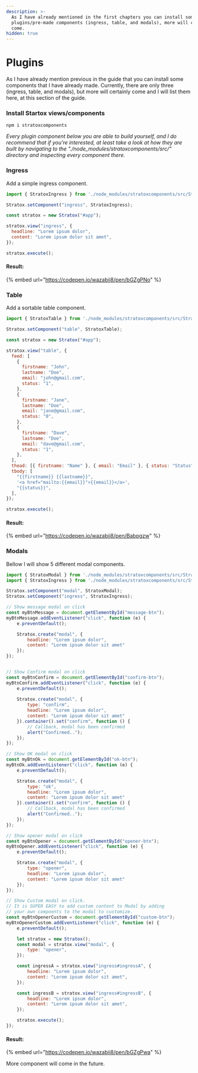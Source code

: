 ```yaml
---
description: >-
  As I have already mentioned in the first chapters you can install some
  plugins/pre-made components (ingress, table, and modals), more will certainly
  come.
hidden: true
---
```


# Plugins

As I have already mention previous in the guide that you can install some components that I have already made. Currently, there are only three (ingress, table, and modals), but more will certainly come and I will list them here, at this section of the guide.&#x20;

### Install Startox views/components

```
npm i stratoxcomponents
```

_Every plugin component below you are able to build yourself, and I do recommend that if you're interested, at least take a look at how they are built by navigating to the "./node\_modules/stratoxcomponents/src/" directory and inspecting every component there._

### Ingress

Add a simple ingress component.

```javascript
import { StratoxIngress } from './node_modules/stratoxcomponents/src/StratoxIngress.js';

Stratox.setComponent("ingress", StratoxIngress);

const stratox = new Stratox("#app");

stratox.view("ingress", {
  headline: "Lorem ipsum dolor",
  content: "Lorem ipsum dolor sit amet",
});

stratox.execute();
```

#### Result:

{% embed url="https://codepen.io/wazabii8/pen/bGZgPNo" %}

### Table

Add a sortable table component.

```javascript
import { StratoxTable } from './node_modules/stratoxcomponents/src/StratoxTable.js';

Stratox.setComponent("table", StratoxTable);

const stratox = new Stratox("#app");

stratox.view("table", {
  feed: [
    {
      firstname: "John",
      lastname: "Doe",
      email: "john@gmail.com",
      status: "1",
    },
    {
      firstname: "Jane",
      lastname: "Doe",
      email: "jane@gmail.com",
      status: "0",
    },
    {
      firstname: "Dave",
      lastname: "Doe",
      email: "dave@gmail.com",
      status: "1",
    },
  ],
  thead: [{ firstname: "Name" }, { email: "Email" }, { status: "Status" }],
  tbody: [
    "{{firstname}} {{lastname}}",
    '<a href="mailto:{{email}}">{{email}}</a>',
    "{{status}}",
  ],
});

stratox.execute();
```

#### Result:

{% embed url="https://codepen.io/wazabii8/pen/Babpgzw" %}

### Modals

Bellow I will show 5 different modal components.

```javascript
import { StratoxModal } from './node_modules/stratoxcomponents/src/StratoxModal.js';
import { StratoxIngress } from './node_modules/stratoxcomponents/src/StratoxIngress.js';

Stratox.setComponent("modal", StratoxModal);
Stratox.setComponent("ingress", StratoxIngress);

// Show message modal on click
const myBtnMessage = document.getElementById("message-btn");
myBtnMessage.addEventListener("click", function (e) {
    e.preventDefault();

    Stratox.create("modal", {
        headline: "Lorem ipsum dolor",
        content: "Lorem ipsum dolor sit amet"
    });
});


// Show Confirm modal on click
const myBtnConfirm = document.getElementById("confirm-btn");
myBtnConfirm.addEventListener("click", function (e) {
    e.preventDefault();
  
    Stratox.create("modal", {
        type: "confirm",
        headline: "Lorem ipsum dolor",
        content: "Lorem ipsum dolor sit amet"
    }).container().set("confirm", function () {
        // Callback, modal has been confirmed
        alert("Confirmed..");
    });
});

// Show OK modal on click
const myBtnOk = document.getElementById("ok-btn");
myBtnOk.addEventListener("click", function (e) {
    e.preventDefault();

    Stratox.create("modal", {
        type: "ok",
        headline: "Lorem ipsum dolor",
        content: "Lorem ipsum dolor sit amet"
    }).container().set("confirm", function () {
        // Callback, modal has been confirmed
        alert("Confirmed..");
    });
});

// Show opener modal on click
const myBtnOpener = document.getElementById("opener-btn");
myBtnOpener.addEventListener("click", function (e) {
    e.preventDefault();

    Stratox.create("modal", {
        type: "opener",
        headline: "Lorem ipsum dolor",
        content: "Lorem ipsum dolor sit amet"
    });
});

// Show Custom modal on click.
// It is SUPER EASY to add custom content to Modal by adding
// your own compoents to the modal to customize.
const myBtnOpenerCustom = document.getElementById("custom-btn");
myBtnOpenerCustom.addEventListener("click", function (e) {
    e.preventDefault();

    let stratox = new Stratox();
    const modal = stratox.view("modal", {
        type: "opener",
    });

    const ingressA = stratox.view("ingress#ingressA", {
        headline: "Lorem ipsum dolor",
        content: "Lorem ipsum dolor sit amet",
    });

    const ingressB = stratox.view("ingress#ingressB", {
        headline: "Lorem ipsum dolor",
        content: "Lorem ipsum dolor sit amet",
    });

    stratox.execute();
});
```

#### Result:

{% embed url="https://codepen.io/wazabii8/pen/bGZgPwa" %}

More component will come in the future.

